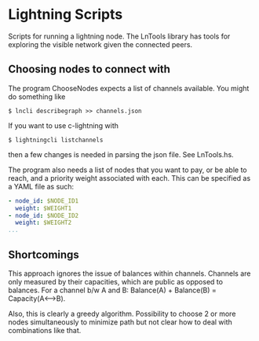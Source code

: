 # Lightning Scripts

Scripts for running a lightning node.
The LnTools library has tools for exploring the visible network given the connected peers.

## Choosing nodes to connect with
The program ChooseNodes expects a list of channels available. You might do something like 
```
$ lncli describegraph >> channels.json
```

If you want to use c-lightning with
```
$ lightningcli listchannels
```
then a few changes is needed in parsing the json file. See LnTools.hs.

The program also needs a list of nodes that you want to pay, or be able to reach, and a priority weight associated with each. This can be specified as a YAML file as such:
``` yaml
- node_id: $NODE_ID1
  weight: $WEIGHT1
- node_id: $NODE_ID2
  weight: $WEIGHT2
...
```



## Shortcomings
This approach ignores the issue of balances within channels. Channels are only measured by their capacities, which are public as opposed to balances. For a channel b/w A and B: Balance(A) + Balance(B) = Capacity(A<-->B).

Also, this is clearly a greedy algorithm. Possibility to choose 2 or more nodes simultaneously to minimize path but not clear how to deal with combinations like that.
